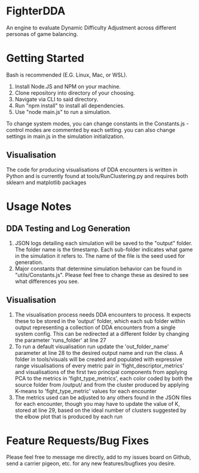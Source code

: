 # FighterDDA

An engine to evaluate Dynamic Difficulty Adjustment across different personas of game balancing.

# Getting Started


Bash is recommended (E.G. Linux, Mac, or WSL).

1. Install Node.JS and NPM on your machine. 
2. Clone repository into directory of your choosing.
3. Navigate via CLI to said directory.
4. Run "npm install" to install all dependencies.
5. Use "node main.js" to run a simulation.

To change system modes, you can change constants in the Constants.js - control modes are commented by each setting. you can also change settings in main.js in the simulation initialization.

## Visualisation

The code for producing visualisations of DDA encounters is written in Python and is currently found at tools/RunClustering.py and requires both sklearn and matplotlib packages


# Usage Notes

## DDA Testing and Log Generation

1. JSON logs detailing each simulation will be saved to the "output" folder. The folder name is the timestamp. Each sub-folder indicates what game in the simulation it refers to. The name of the file is the seed used for generation.
2. Major constants that determine simulation behavior can be found in "utils/Constants.js". Please feel free to change these as desired to see what differences you see.

## Visualisation

1. The visualisation process needs DDA encounters to process. It expects these to be stored in the 'output' folder, which each sub folder within output representing a collection of DDA encounters from a single system config. This can be redirected at a different folder by changing the parameter 'runs_folder' at line 27
2. To run a default visualisation run update the 'out_folder_name' parameter at line 28 to the desired output name and run the class. A folder in tools/visuals will be created and populated with expressive range visualisations of every metric pair in 'fight_descriptor_metrics' and visualisations of the first two principal components from applying PCA to the metrics in 'fight_type_metrics', each color coded by both the source folder from /output/ and from the cluster produced by applying K-means to 'fight_type_metric' values for each encounter
3. The metrics used can be adjusted to any others found in the JSON files for each encounter, though you may have to update the value of K, stored at line 29, based on the ideal number of clusters suggested by the elbow plot that is produced by each run
   

# Feature Requests/Bug Fixes

Please feel free to message me directly, add to my issues board on Github, send a carrier pigeon, etc. for any new features/bugfixes you desire.
